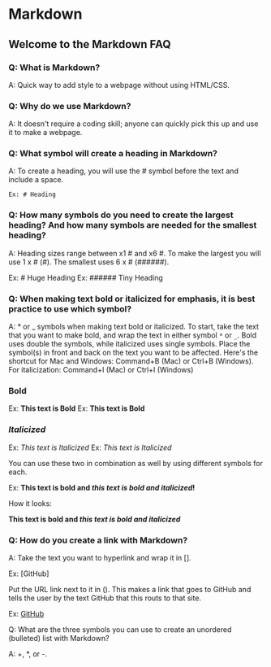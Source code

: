 # Markdown

## Welcome to the Markdown FAQ

### Q: What is Markdown?

A: Quick way to add style to a webpage without using HTML/CSS.

### Q: Why do we use Markdown?

A: It doesn't require a coding skill; anyone can quickly pick this up and use it to make a webpage.

### Q: What symbol will create a heading in Markdown?

A: To create a heading, you will use the # symbol before the text and include a space.

`Ex: # Heading`

### Q: How many symbols do you need to create the largest heading? And how many symbols are needed for the smallest heading?

A: Heading sizes range between x1 # and x6 #. To make the largest you will use 1 x # (#). The smallest uses 6 x # (######).

Ex: # Huge Heading
Ex: ###### Tiny Heading

### Q: When making text bold or italicized for emphasis, it is best practice to use which symbol?

A: * or _ symbols when making text bold or italicized. To start, take the text that you want to make bold, and wrap the text in either symbol `*` or `_`. Bold uses double the symbols, while italicized uses single symbols. Place the symbol(s) in front and back on the text you want to be affected. Here's the shortcut for Mac and Windows: Command+B (Mac) or Ctrl+B (Windows). For italicization: Command+I (Mac) or Ctrl+I (Windows)

### **Bold**

Ex: **This text is Bold**
Ex: __This text is Bold__

### *Italicized*

Ex: *This text is Italicized*
Ex: _This text is Italicized_
  
You can use these two in combination as well by using different symbols for each.

Ex: **This text is bold and _this text is bold and italicized_!**

How it looks:

**This text is bold and *this text is bold and italicized***

### Q: How do you create a link with Markdown?

A: Take the text you want to hyperlink and wrap it in [].

Ex: [GitHub]
    
Put the URL link next to it in (). This makes a link that goes to GitHub and tells the user by the text GitHub that this routs to that site.

Ex: [GitHub](https://github.com/)

Q: What are the three symbols you can use to create an unordered (bulleted) list with Markdown?

A: +, *, or -.
